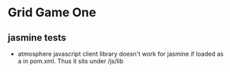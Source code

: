 # Grid Game One

jasmine tests
-------------

* atmosphere javascript client library doesn't work for jasmine if loaded as a <preloadSources> in pom.xml. Thus it sits under /js/lib 
